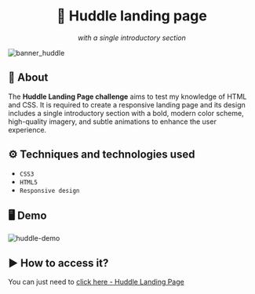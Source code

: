 <div align="center">
<h1 align="center"> 🚀 Huddle landing page  </h1>
  <p align="center"><i>with a single introductory section </i></p>
</div>


![banner_huddle](https://github.com/salvedojuliao/landing_page-huddle/assets/44206400/55ccff23-0042-4a9b-8db5-0debc8b8536a)

## 📌 About 

<p>
The <b>Huddle Landing Page challenge</b> aims to test my knowledge of HTML and CSS. It is required to create a responsive landing page and its design includes a single introductory section with a bold, modern color scheme, high-quality imagery, and subtle animations to enhance the user experience.
</p>

## ⚙️ Techniques and technologies used
- ``CSS3``
- ``HTML5``
- ``Responsive design``

## 🖥️ Demo  
![huddle-demo](https://github.com/salvedojuliao/landing_page-huddle/assets/44206400/1bc92c7a-ddc1-4ed3-9c38-d2b4749d866d)

## ▶️ How to access it?
You can just need to <a href="https://salvedojuliao.github.io/landing_page-huddle/"> click here - Huddle Landing Page </a>
